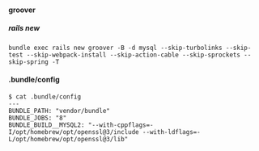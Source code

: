 #### groover

##### rails new

```shell
bundle exec rails new groover -B -d mysql --skip-turbolinks --skip-test --skip-webpack-install --skip-action-cable --skip-sprockets --skip-spring -T
```

#### .bundle/config

```shell
$ cat .bundle/config
---
BUNDLE_PATH: "vendor/bundle"
BUNDLE_JOBS: "8"
BUNDLE_BUILD__MYSQL2: "--with-cppflags=-I/opt/homebrew/opt/openssl@3/include --with-ldflags=-L/opt/homebrew/opt/openssl@3/lib"
```
